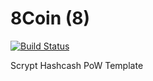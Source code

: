 8Coin (8)
===========

[![Build Status](https://travis-ci.org/RazorLove/8coin.png?branch=master)](https://travis-ci.org/RazorLove/8coin)


Scrypt Hashcash PoW Template